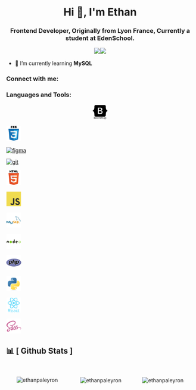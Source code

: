 <h1 align="center">Hi 👋, I'm Ethan</h1>
<h3 align="center">Frontend Developer, Originally from Lyon France, Currently a student at EdenSchool.</h3>

<p align="center"><img src="https://komarev.com/ghpvc/?username=ethanpaleyron&label=Profile%20views&color=0e75b6&style=flat"><img width="25%" src="https://komarev.com/ghpvc/?username=IMTR0J4Ne&style=for-the-badge" ></p>

- 🌱 I’m currently learning **MySQL**

<h3 align="left">Connect with me:</h3>
<p align="left">
</p>

<h3 align="left">Languages and Tools:</h3>
<p align="center">
<a href="https://getbootstrap.com" target="_blank" rel="noreferrer"><img src="https://raw.githubusercontent.com/devicons/devicon/master/icons/bootstrap/bootstrap-plain-wordmark.svg" alt="bootstrap" width="40" height="40"></a>

<a href="https://www.w3schools.com/css/" target="_blank" rel="noreferrer"><img src="https://raw.githubusercontent.com/devicons/devicon/master/icons/css3/css3-original-wordmark.svg" alt="css3" width="40" height="40"></a>

<a href="https://www.figma.com/" target="_blank" rel="noreferrer"><img src="https://www.vectorlogo.zone/logos/figma/figma-icon.svg" alt="figma" width="40" height="40"></a>

<a href="https://git-scm.com/" target="_blank" rel="noreferrer"><img src="https://www.vectorlogo.zone/logos/git-scm/git-scm-icon.svg" alt="git" width="40" height="40"></a>

<a href="https://www.w3.org/html/" target="_blank" rel="noreferrer"><img src="https://raw.githubusercontent.com/devicons/devicon/master/icons/html5/html5-original-wordmark.svg" alt="html5" width="40" height="40"></a>

<a href="https://developer.mozilla.org/en-US/docs/Web/JavaScript" target="_blank" rel="noreferrer"><img src="https://raw.githubusercontent.com/devicons/devicon/master/icons/javascript/javascript-original.svg" alt="javascript" width="40" height="40"></a>

<a href="https://www.mysql.com/" target="_blank" rel="noreferrer"><img src="https://raw.githubusercontent.com/devicons/devicon/master/icons/mysql/mysql-original-wordmark.svg" alt="mysql" width="40" height="40"></a>

<a href="https://nodejs.org" target="_blank" rel="noreferrer"><img src="https://raw.githubusercontent.com/devicons/devicon/master/icons/nodejs/nodejs-original-wordmark.svg" alt="nodejs" width="40" height="40"></a>

<a href="https://www.php.net" target="_blank" rel="noreferrer"><img src="https://raw.githubusercontent.com/devicons/devicon/master/icons/php/php-original.svg" alt="php" width="40" height="40"></a>

<a href="https://www.python.org" target="_blank" rel="noreferrer"><img src="https://raw.githubusercontent.com/devicons/devicon/master/icons/python/python-original.svg" alt="python" width="40" height="40"></a>

<a href="https://reactjs.org/" target="_blank" rel="noreferrer"><img src="https://raw.githubusercontent.com/devicons/devicon/master/icons/react/react-original-wordmark.svg" alt="react" width="40" height="40"></a>

<a href="https://sass-lang.com" target="_blank" rel="noreferrer"><img src="https://raw.githubusercontent.com/devicons/devicon/master/icons/sass/sass-original.svg" alt="sass" width="40" height="40"></a>

</p>

## 📊 [ Github Stats ]

<br>
<div align="center" style="display: flex; justify-content: space-around;">
<p><img align="left" src="https://github-readme-stats.vercel.app/api/top-langs?username=ethanpaleyron&show_icons=true&locale=en&layout=compact" alt="ethanpaleyron"></p>

<p>&nbsp;<img align="center" src="https://github-readme-stats.vercel.app/api?username=ethanpaleyron&show_icons=true&locale=en" alt="ethanpaleyron"></p>

<p><img align="center" src="https://github-readme-streak-stats.herokuapp.com/?user=ethanpaleyron&" alt="ethanpaleyron"></p>
</div>

<!--
- 🔭 I'm currently working on ...
- 🌱 I am currently learning ...
- 👯 I'm looking to collaborate on ...
- 🤔 I'm looking for help on ...
- 💬 Ask me questions about ...
- 📫 How to reach me: ...
- 😄 Pronouns: ...
- ⚡ Fun fact: ...

- 🔭 Je travaille actuellement sur ...
- 🌱 Je suis en train d'apprendre ...
- 👯 Je cherche à collaborer sur ...
- 🤔 Je cherche de l'aide pour ...
- 💬 Posez-moi des questions sur ...
- 📫 Comment me joindre : ...
- 😄 Pronoms : ...
- ⚡ Fait amusant : ...
-->
